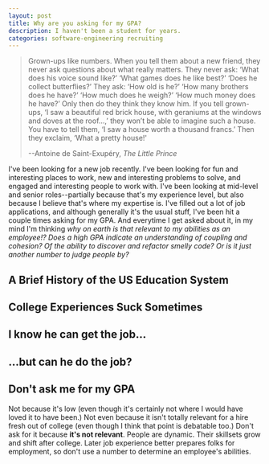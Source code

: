 ```yaml
---
layout: post
title: Why are you asking for my GPA?
description: I haven't been a student for years.
categories: software-engineering recruiting
---
```


<blockquote>
	<p>Grown-ups like numbers. When you tell them about a new friend, they never ask questions about what really matters. They never ask: ‘What does his voice sound like?’ ‘What games does he like best?’ ‘Does he collect butterflies?’ They ask: ‘How old is he?’ ‘How many brothers does he have?’ ‘How much does he weigh?’ ‘How much money does he have?’ Only then do they think they know him. If you tell grown-ups, ‘I saw a beautiful red brick house, with geraniums at the windows and doves at the roof…,’ they won’t be able to imagine such a house. You have to tell them, ‘I saw a house worth a thousand francs.’ Then they exclaim, ‘What a pretty house!'</p>
	<footer>--Antoine de Saint-Exupéry, <cite>The Little Prince</cite></footer>
</blockquote>

I've been looking for a new job recently. I've been looking for fun and interesting places to work, new and interesting problems to solve, and engaged and interesting people to work with. I've been looking at mid-level and senior roles--partially because that's my experience level, but also because I believe that's where my expertise is. I've filled out a lot of job applications, and although generally it's the usual stuff, I've been hit a couple times asking for my GPA. And everytime I get asked about it, in my mind I'm thinking _why on earth is that relevant to my abilities as an employee!? Does a high GPA indicate an understanding of coupling and cohesion? Of the ability to discover and refactor smelly code? Or is it just another number to judge people by?_

## A Brief History of the US Education System

## College Experiences Suck Sometimes

## I know he can get the job...

## ...but can he do the job?

## Don't ask me for my GPA

Not because it's low (even though it's certainly not where I would have loved it to have been.) Not even because it isn't totally relevant for a hire fresh out of college (even though I think that point is debatable too.) Don't ask for it because **it's not relevant**. People are dynamic. Their skillsets grow and shift after college. Later job experience better prepares folks for employment, so don't use a number to determine an employee's abilities.